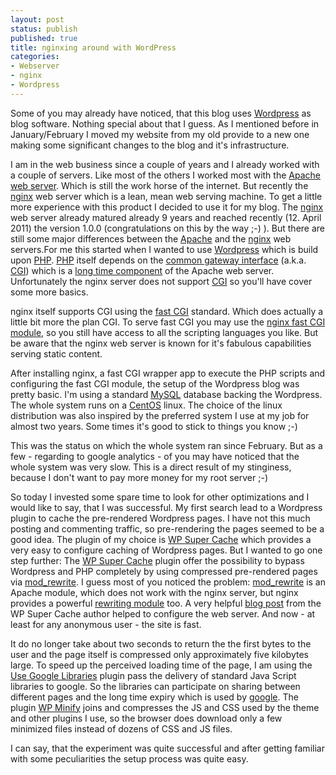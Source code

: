 ```yaml
---
layout: post
status: publish
published: true
title: nginxing around with WordPress
categories:
- Webserver
- nginx
- Wordpress
---
```

Some of you may already have noticed, that this blog uses [Wordpress](http://www.wordpress.com) as blog software. Nothing special about that I guess. As I mentioned before in January/February I moved my website from my old provide to a new one making some significant changes to the blog and it's infrastructure.

I am in the web business since a couple of years and I already worked with a couple of servers. Like most of the others I worked most with the [Apache web server](http://httpd.apache.org). Which is still the work horse of the internet. But recently the [nginx](http://nginx.org/) web server which is a lean, mean web serving machine. To get a little more experience with this product I decided to use it for my blog. The [nginx](http://nginx.org/) web server already matured already 9 years and reached recently (12\. April 2011) the version 1.0.0 (congratulations on this by the way ;-) ). But there are still some major differences between the [Apache](http://httpd.apache.org) and the [nginx](http://nginx.org/) web servers.For me this started when I wanted to use [Wordpress](http://www.wordpress.com) which is build upon [PHP](http://www.php.net). [PHP](http://www.php.net) itself depends on the [common gateway interface](http://en.wikipedia.org/wiki/Common_Gateway_Interface) (a.k.a. [CGI](http://en.wikipedia.org/wiki/Common_Gateway_Interface)) which is a [long time component](http://httpd.apache.org/docs/2.0/mod/mod_cgi.html) of the Apache web server. Unfortunately the nginx server does not support [CGI](http://en.wikipedia.org/wiki/Common_Gateway_Interface) so you'll have cover some more basics.

nginx itself supports CGI using the [fast CGI](http://en.wikipedia.org/wiki/FastCGI) standard. Which does actually a little bit more the plan CGI. To serve fast CGI you may use the [nginx fast CGI module](http://wiki.nginx.org/HttpFcgiModule), so you still have access to all the scripting languages you like. But be aware that the nginx web server is known for it's fabulous capabilities serving static content.

After installing nginx, a fast CGI wrapper app to execute the PHP scripts and configuring the fast CGI module, the setup of the Wordpress blog was pretty basic. I'm using a standard [MySQL](http://www.mysql.com) database backing the Wordpress. The whole system runs on a [CentOS](http://www.centos.org/) linux. The choice of the linux distribution was also inspired by the preferred system I use at my job for almost two years. Some times it's good to stick to things you know ;-)

This was the status on which the whole system ran since February. But as a few - regarding to google analytics - of you may have noticed that the whole system was very slow. This is a direct result of my stinginess, because I don't want to pay more money for my root server ;-)

So today I invested some spare time to look for other optimizations and I would like to say, that I was successful. My first search lead to a Wordpress plugin to cache the pre-rendered Wordpress pages. I have not this much posting and commenting traffic, so pre-rendering the pages seemed to be a good idea. The plugin of my choice is [WP Super Cache](http://wordpress.org/extend/plugins/wp-super-cache/) which provides a very easy to configure caching of Wordpress pages. But I wanted to go one step further: The [WP Super Cache](http://wordpress.org/extend/plugins/wp-super-cache/) plugin offer the possibility to bypass Wordpress and PHP completely by using compressed pre-rendered pages via [mod_rewrite](http://httpd.apache.org/docs/2.0/mod/mod_rewrite.html). I guess most of you noticed the problem: [mod_rewrite](http://httpd.apache.org/docs/2.0/mod/mod_rewrite.html) is an Apache module, which does not work with the nginx server, but nginx provides a powerful [rewriting module](http://wiki.nginx.org/HttpRewriteModule) too. A very helpful [blog post](http://ocaoimh.ie/2009/11/23/wordpress-nginx-wp-super-cache/) from the WP Super Cache author helped to configure the web server. And now - at least for any anonymous user - the site is fast.

It do no longer take about two seconds to return the the first bytes to the user and the page itself is compressed only approximately five kilobytes large. To speed up the perceived loading time of the page, I am using the [Use Google Libraries](http://wordpress.org/extend/plugins/use-google-libraries/) plugin pass the delivery of standard Java Script libraries to google. So the libraries can participate on sharing between different pages and the long time expiry which is used by [google](http://www.google.com). The plugin [WP Minify](http://wordpress.org/extend/plugins/wp-minify/) joins and compresses the JS and CSS used by the theme and other plugins I use, so the browser does download only a few minimized files instead of dozens of CSS and JS files.

I can say, that the experiment was quite successful and after getting familiar with some peculiarities the setup process was quite easy.
